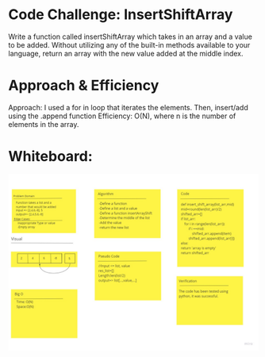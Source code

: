 # Code Challenge: InsertShiftArray
Write a function called insertShiftArray which takes in an array and a value to be added. Without utilizing any of the built-in methods available to your language, return an array with the new value added at the middle index.


# Approach & Efficiency

Approach: I used a for in loop that iterates the elements. Then, insert/add using the .append function
Efficiency: O(N), where n is the number of elements in the array.

# Whiteboard:
![Whiteboard Process](2ndlab.jpg)
